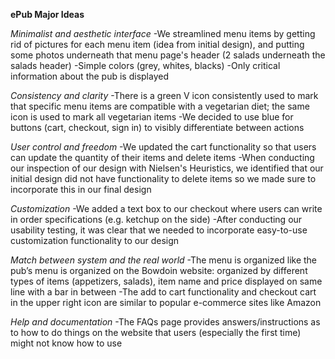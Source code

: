
**ePub Major Ideas**

*Minimalist and aesthetic interface*
-We streamlined menu items by getting rid of pictures for each menu item (idea from initial design), and putting some photos underneath that menu page's header (2 salads underneath the salads header)
-Simple colors (grey, whites, blacks)
-Only critical information about the pub is displayed

*Consistency and clarity*
-There is a green V icon consistently used to mark that specific menu items are compatible with a vegetarian diet; the same icon is used to mark all vegetarian items
-We decided to use blue for buttons (cart, checkout, sign in) to visibly differentiate between actions

*User control and freedom*
-We updated the cart functionality so that users can update the quantity of their items and delete items
  -When conducting our inspection of our design with Nielsen's Heuristics, we identified that our initial design did not have functionality to delete items so we made sure to incorporate this in our final design

*Customization*
-We added a text box to our checkout where users can write in order specifications (e.g. ketchup on the side)
  -After conducting our usability testing, it was clear that we needed to incorporate easy-to-use customization functionality to our design

*Match between system and the real world*
-The menu is organized like the pub’s menu is organized on the Bowdoin website: organized by different types of items (appetizers, salads), item name and price displayed on same line with a bar in between
-The add to cart functionality and checkout cart in the upper right icon are similar to popular e-commerce sites like Amazon

*Help and documentation*
-The FAQs page provides answers/instructions as to how to do things on the website that users (especially the first time) might not know how to use
